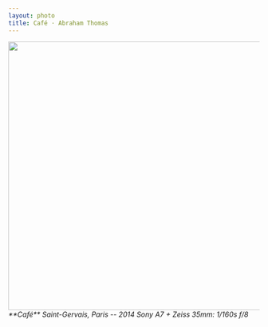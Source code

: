 ```yaml
---
layout: photo
title: Café · Abraham Thomas
---
```


<img src="/assets/photos/Cafe.jpg" width="540px" class="photo">

<i>
**Café**  
Saint-Gervais, Paris -- 2014  
Sony A7 + Zeiss 35mm: 1/160s f/8  
</i>
